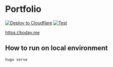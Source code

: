 # Portfolio

[![Deploy to Cloudflare](https://github.com/ponkio-o/portfolio/actions/workflows/deploy.yml/badge.svg)](https://github.com/ponkio-o/portfolio/actions/workflows/deploy.yml) [![Test](https://github.com/ponkio-o/portfolio/actions/workflows/test.yml/badge.svg)](https://github.com/ponkio-o/portfolio/actions/workflows/test.yml)

https://koday.me

## How to run on local environment

```console
hugo serve
```
